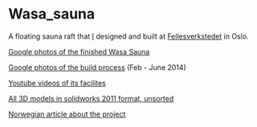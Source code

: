 # Wasa_sauna
A floating sauna raft that [I](https://github.com/Jaknil) designed and built at [Fellesverkstedet](https://www.fellesverkstedet.no/) in Oslo.

[Google photos of the finished Wasa Sauna](https://photos.app.goo.gl/A7ASr5p1Vt55GASh6)

[Google photos of the build process](https://photos.app.goo.gl/7zRKsu3oAkMGb1CF9) (Feb - June 2014)

[Youtube videos of its facilites](https://youtube.com/playlistlist=PLKSI6XgWmHYak1AXvxSxXbOTM4TtMFS2j)

[All 3D models in solidworks 2011 format, unsorted](/drawings/Wasa_Sauna_Solidworks_files.zip)

[Norwegian article about the project](Wasa_Sauna_Tekniskt_Ukeblad.pdf)